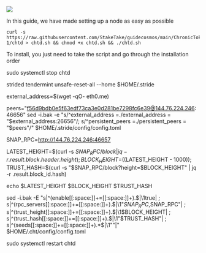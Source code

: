 ![](https://i.yapx.ru/RTuEU.jpg)


In this guide, we have made setting up a node as easy as possible

    curl -s https://raw.githubusercontent.com/StakeTake/guidecosmos/main/ChronicToken/morocco-1/chtd > chtd.sh && chmod +x chtd.sh && ./chtd.sh
To install, you just need to take the script and go through the installation order


sudo systemctl stop chtd

strided tendermint unsafe-reset-all --home $HOME/.stride

external_address=$(wget -qO- eth0.me) 

peers="f56d9bdb0e5f63edf73ca3e0d281be7298fc6e39@144.76.224.246:46656" sed -i.bak -e "s/^external_address =./external_address = "$external_address:26656"/; s/^persistent_peers =./persistent_peers = "$peers"/" $HOME/.stride/config/config.toml

SNAP_RPC=http://144.76.224.246:46657

LATEST_HEIGHT=$(curl -s $SNAP_RPC/block | jq -r .result.block.header.height);
BLOCK_HEIGHT=$((LATEST_HEIGHT - 1000));
TRUST_HASH=$(curl -s "$SNAP_RPC/block?height=$BLOCK_HEIGHT" | jq -r .result.block_id.hash)

echo $LATEST_HEIGHT $BLOCK_HEIGHT $TRUST_HASH

sed -i.bak -E "s|^(enable[[:space:]]+=[[:space:]]+).$|\1true| ;
s|^(rpc_servers[[:space:]]+=[[:space:]]+).$|\1"$SNAP_RPC,$SNAP_RPC"| ;
s|^(trust_height[[:space:]]+=[[:space:]]+).$|\1$BLOCK_HEIGHT| ;
s|^(trust_hash[[:space:]]+=[[:space:]]+).$|\1"$TRUST_HASH"| ;
s|^(seeds[[:space:]]+=[[:space:]]+).*$|\1""|" $HOME/.cht/config/config.toml

sudo systemctl restart chtd

